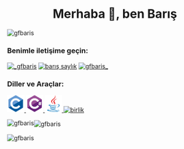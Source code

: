 <h1 align="center">Merhaba 👋, ben Barış</h1>

<p align="left"> <img src="https://komarev.com/ghpvc/?username=gfbaris&label=Profile%20views&color=0e75b6&style=flat" alt="gfbaris" /> </p>

<h3 align="left">Benimle iletişime geçin:</h3>
<p align="left">
<a href="https://twitter.com/_gfbaris" target="blank"><img align="center" src="https://raw.githubusercontent.com/rahuldkjain/github-profile-readme-generator/master/src/images/icons/Social/twitter.svg" alt="_gfbaris" height="30" width="40" /></a>
<a href="https://www.linkedin.com/in/bar%C4%B1%C5%9F-sayl%C4%B1k-85427b293/" target="blank"><img align="center" src="https://raw.githubusercontent.com/rahuldkjain/github-profile-readme-generator/master/src/images/icons/Social/linked-in-alt.svg" alt="barış saylık" height="30" width="40" /></a>
<a href="https://instagram.com/gfbaris_" target="blank"><img align="center" src="https://raw.githubusercontent.com/rahuldkjain/github-profile-readme-generator/master/src/images/icons/Social/instagram.svg" alt="gfbaris_" height="30" width="40" /></a>
</p>

<h3 align="left">Diller ve Araçlar:</h3>
<p align="left"> <a href="https://www.cprogramming.com/" target="_blank" rel="noreferrer"> <img src="https://raw.githubusercontent.com/devicons/devicon/master/icons/c/c-original.svg" alt="c" width="40" height="40"/> </a> <a href="https://www.w3schools.com/cs/" target="_blank" rel="noreferrer"> <img src="https://raw.githubusercontent.com/devicons/devicon/master/icons/csharp/csharp-original.svg" alt="csharp" width="40" height="40"/> </a> <a href="https://www.java.com" target="_blank" rel="noreferrer"> <img src="https://raw.githubusercontent.com/devicons/devicon/master/icons/java/java-original.svg" alt="java" width="40" height="40"/> </a> <a href="https://unity.com/" target="_blank" rel="noreferrer"> <img src="https://www.vectorlogo.zone/logos/unity3d/unity3d-icon.svg" alt="birlik" genişlik="40" yükseklik="40"/> </a> </p>

<p><img align="left" src="https://github-readme-stats.vercel.app/api/top-langs?username=gfbaris&show_icons=true&locale=tr&layout=compact" alt="gfbaris" /></p>

<p> <img align="center" src="https://github-readme-stats.vercel.app/api?username=gfbaris&show_icons=true&locale=tr" alt="gfbaris" /></p>

<p><img align="center" src="https://github-readme-streak-stats.herokuapp.com/?user=gfbaris&" alt="gfbaris" /></p>
